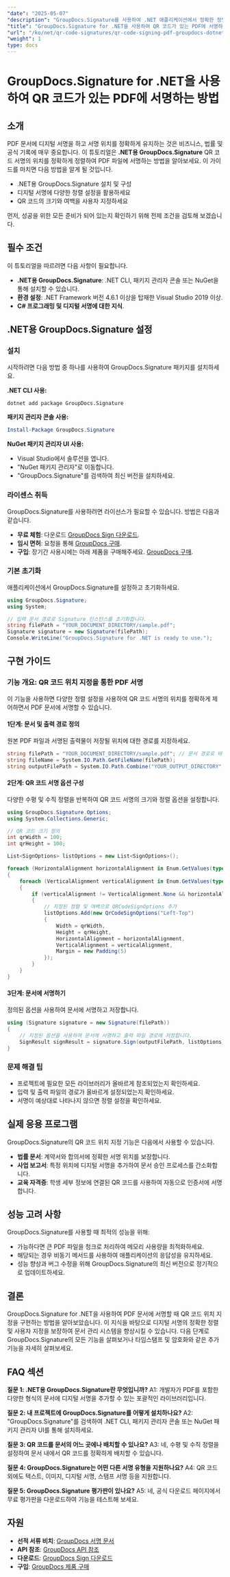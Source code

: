 ```yaml
---
"date": "2025-05-07"
"description": "GroupDocs.Signature를 사용하여 .NET 애플리케이션에서 정확한 정렬과 사용자 지정을 통해 QR 코드를 사용하여 PDF 문서에 서명하는 방법을 알아보세요."
"title": "GroupDocs.Signature for .NET을 사용하여 QR 코드가 있는 PDF에 서명하는 방법"
"url": "/ko/net/qr-code-signatures/qr-code-signing-pdf-groupdocs-dotnet/"
"weight": 1
type: docs
---
```

# GroupDocs.Signature for .NET을 사용하여 QR 코드가 있는 PDF에 서명하는 방법

## 소개

PDF 문서에 디지털 서명을 하고 서명 위치를 정확하게 유지하는 것은 비즈니스, 법률 및 공식 기록에 매우 중요합니다. 이 튜토리얼은 **.NET용 GroupDocs.Signature** QR 코드 서명의 위치를 정확하게 정렬하여 PDF 파일에 서명하는 방법을 알아보세요. 이 가이드를 마치면 다음 방법을 알게 될 것입니다.

- .NET용 GroupDocs.Signature 설치 및 구성
- 디지털 서명에 다양한 정렬 설정을 활용하세요
- QR 코드의 크기와 여백을 사용자 지정하세요

먼저, 성공을 위한 모든 준비가 되어 있는지 확인하기 위해 전제 조건을 검토해 보겠습니다.

## 필수 조건

이 튜토리얼을 따르려면 다음 사항이 필요합니다.

- **.NET용 GroupDocs.Signature**: .NET CLI, 패키지 관리자 콘솔 또는 NuGet을 통해 설치할 수 있습니다.
- **환경 설정**: .NET Framework 버전 4.6.1 이상을 탑재한 Visual Studio 2019 이상.
- **C# 프로그래밍 및 디지털 서명에 대한 지식**.

## .NET용 GroupDocs.Signature 설정

### 설치

시작하려면 다음 방법 중 하나를 사용하여 GroupDocs.Signature 패키지를 설치하세요.

**.NET CLI 사용:**
```bash
dotnet add package GroupDocs.Signature
```

**패키지 관리자 콘솔 사용:**
```powershell
Install-Package GroupDocs.Signature
```

**NuGet 패키지 관리자 UI 사용:**
- Visual Studio에서 솔루션을 엽니다.
- "NuGet 패키지 관리자"로 이동합니다.
- "GroupDocs.Signature"를 검색하여 최신 버전을 설치하세요.

### 라이센스 취득

GroupDocs.Signature를 사용하려면 라이선스가 필요할 수 있습니다. 방법은 다음과 같습니다.
- **무료 체험**: 다운로드 [GroupDocs Sign 다운로드](https://releases.groupdocs.com/signature/net/).
- **임시 면허**: 요청을 통해 [GroupDocs 구매](https://purchase.groupdocs.com/temporary-license/).
- **구입**: 장기간 사용시에는 아래 제품을 구매해주세요. [GroupDocs 구매](https://purchase.groupdocs.com/buy).

### 기본 초기화

애플리케이션에서 GroupDocs.Signature를 설정하고 초기화하세요.

```csharp
using GroupDocs.Signature;
using System;

// 입력 문서 경로로 Signature 인스턴스를 초기화합니다.
string filePath = "YOUR_DOCUMENT_DIRECTORY/sample.pdf";
Signature signature = new Signature(filePath);
Console.WriteLine("GroupDocs.Signature for .NET is ready to use.");
```

## 구현 가이드

### 기능 개요: QR 코드 위치 지정을 통한 PDF 서명

이 기능을 사용하면 다양한 정렬 설정을 사용하여 QR 코드 서명의 위치를 정확하게 제어하면서 PDF 문서에 서명할 수 있습니다.

#### 1단계: 문서 및 출력 경로 정의

원본 PDF 파일과 서명된 출력물이 저장될 위치에 대한 경로를 지정하세요.

```csharp
string filePath = "YOUR_DOCUMENT_DIRECTORY/sample.pdf"; // 문서 경로로 바꾸세요
string fileName = System.IO.Path.GetFileName(filePath);
string outputFilePath = System.IO.Path.Combine("YOUR_OUTPUT_DIRECTORY", "SignWithAlignment", fileName);
```

#### 2단계: QR 코드 서명 옵션 구성

다양한 수평 및 수직 정렬을 반복하여 QR 코드 서명의 크기와 정렬 옵션을 설정합니다.

```csharp
using GroupDocs.Signature.Options;
using System.Collections.Generic;

// QR 코드 크기 정의
int qrWidth = 100;
int qrHeight = 100;

List<SignOptions> listOptions = new List<SignOptions>();

foreach (HorizontalAlignment horizontalAlignment in Enum.GetValues(typeof(HorizontalAlignment)))
{
    foreach (VerticalAlignment verticalAlignment in Enum.GetValues(typeof(VerticalAlignment)))
    {
        if (verticalAlignment != VerticalAlignment.None && horizontalAlignment != HorizontalAlignment.None)
        {
            // 지정된 정렬 및 여백으로 QRCodeSignOptions 추가
            listOptions.Add(new QrCodeSignOptions("Left-Top")
            {
                Width = qrWidth,
                Height = qrHeight,
                HorizontalAlignment = horizontalAlignment,
                VerticalAlignment = verticalAlignment,
                Margin = new Padding(5)
            });
        }
    }
}
```

#### 3단계: 문서에 서명하기

정의된 옵션을 사용하여 문서에 서명하고 저장합니다.

```csharp
using (Signature signature = new Signature(filePath))
{
    // 지정된 옵션을 사용하여 문서에 서명하고 출력 파일 경로에 저장합니다.
    SignResult signResult = signature.Sign(outputFilePath, listOptions);
}
```

### 문제 해결 팁

- 프로젝트에 필요한 모든 라이브러리가 올바르게 참조되었는지 확인하세요.
- 입력 및 출력 파일의 경로가 올바르게 설정되었는지 확인하세요.
- 서명이 예상대로 나타나지 않으면 정렬 설정을 확인하세요.

## 실제 응용 프로그램

GroupDocs.Signature의 QR 코드 위치 지정 기능은 다음에서 사용할 수 있습니다.

- **법률 문서**: 계약서와 합의서에 정확한 서명 위치를 보장합니다.
- **사업 보고서**: 특정 위치에 디지털 서명을 추가하여 문서 승인 프로세스를 간소화합니다.
- **교육 자격증**: 학생 세부 정보에 연결된 QR 코드를 사용하여 자동으로 인증서에 서명합니다.

## 성능 고려 사항

GroupDocs.Signature를 사용할 때 최적의 성능을 위해:

- 가능하다면 큰 PDF 파일을 청크로 처리하여 메모리 사용량을 최적화하세요.
- 해당되는 경우 비동기 메서드를 사용하여 애플리케이션의 응답성을 유지하세요.
- 성능 향상과 버그 수정을 위해 GroupDocs.Signature의 최신 버전으로 정기적으로 업데이트하세요.

## 결론

GroupDocs.Signature for .NET을 사용하여 PDF 문서에 서명할 때 QR 코드 위치 지정을 구현하는 방법을 알아보았습니다. 이 지식을 바탕으로 디지털 서명의 정확한 정렬 및 사용자 지정을 보장하여 문서 관리 시스템을 향상시킬 수 있습니다. 다음 단계로 GroupDocs.Signature의 모든 기능을 살펴보거나 타임스탬프 및 암호화와 같은 추가 기능을 자세히 살펴보세요.

## FAQ 섹션

**질문 1: .NET용 GroupDocs.Signature란 무엇입니까?**
A1: 개발자가 PDF를 포함한 다양한 형식의 문서에 디지털 서명을 추가할 수 있는 포괄적인 라이브러리입니다.

**질문 2: 내 프로젝트에 GroupDocs.Signature를 어떻게 설치하나요?**
A2: "GroupDocs.Signature"를 검색하여 .NET CLI, 패키지 관리자 콘솔 또는 NuGet 패키지 관리자 UI를 통해 설치하세요.

**질문 3: QR 코드를 문서의 어느 곳에나 배치할 수 있나요?**
A3: 네, 수평 및 수직 정렬을 설정하여 문서 내에서 QR 코드를 정확하게 배치할 수 있습니다.

**질문 4: GroupDocs.Signature는 어떤 다른 서명 유형을 지원하나요?**
A4: QR 코드 외에도 텍스트, 이미지, 디지털 서명, 스탬프 서명 등을 지원합니다.

**질문 5: GroupDocs.Signature 평가판이 있나요?**
A5: 네, 공식 다운로드 페이지에서 무료 평가판을 다운로드하여 기능을 테스트해 보세요.

## 자원
- **선적 서류 비치**: [GroupDocs 서명 문서](https://docs.groupdocs.com/signature/net/)
- **API 참조**: [GroupDocs API 참조](https://reference.groupdocs.com/signature/net/)
- **다운로드**: [GroupDocs Sign 다운로드](https://releases.groupdocs.com/signature/net/)
- **구입**: [GroupDocs 제품 구매](https://purchase.groupdocs.com/buy)